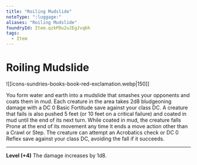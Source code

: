 ```yaml
---
title: "Roiling Mudslide"
noteType: ":luggage:"
aliases: "Roiling Mudslide"
foundryId: Item.qzkPDu2uJEgJvqbh
tags:
  - Item
---
```


# Roiling Mudslide
![[icons-sundries-books-book-red-exclamation.webp|150]]

You form water and earth into a mudslide that smashes your opponents and coats them in mud. Each creature in the area takes 2d8 bludgeoning damage with a DC 0 Basic Fortitude save against your class DC. A creature that fails is also pushed 5 feet (or 10 feet on a critical failure) and coated in mud until the end of its next turn. While coated in mud, the creature falls Prone at the end of its movement any time it ends a move action other than a Crawl or Step. The creature can attempt an Acrobatics check or DC 0 Reflex save against your class DC, avoiding the fall if it succeeds.

* * *

**Level (+4)** The damage increases by 1d8.
